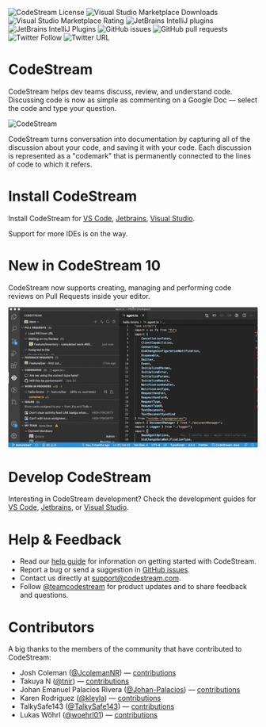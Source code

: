 ![CodeStream License](https://camo.githubusercontent.com/e598ad1eb231cf59972c992c00dbb0dbb26dd8f6/68747470733a2f2f696d672e736869656c64732e696f2f62616467652f6c6963656e73652d4170616368652d626c75652e737667) ![Visual Studio Marketplace Downloads](https://img.shields.io/visual-studio-marketplace/d/CodeStream.codestream?label=vscode%20downloads) ![Visual Studio Marketplace Rating](https://img.shields.io/visual-studio-marketplace/r/CodeStream.codestream?label=vscode%20rating) ![JetBrains IntelliJ plugins](https://img.shields.io/jetbrains/plugin/d/12206-codestream-github-gitlab-bitbucket-prs-and-code-review?label=jetbrains%20downloads) ![JetBrains IntelliJ Plugins](https://img.shields.io/jetbrains/plugin/r/rating/12206-codestream-github-gitlab-bitbucket-prs-and-code-review?label=jetbrains%20rating) ![GitHub issues](https://img.shields.io/github/issues/TeamCodeStream/codestream) ![GitHub pull requests](https://img.shields.io/github/issues-pr/TeamCodeStream/codestream) ![Twitter Follow](https://img.shields.io/twitter/follow/teamcodestream?style=social) ![Twitter URL](https://img.shields.io/twitter/url?style=social&url=https%3A%2F%2Fcodestream.com)

# CodeStream

CodeStream helps dev teams discuss, review, and understand code. Discussing code is now as simple as commenting on a Google Doc — select the code and type your question.

![CodeStream](https://raw.githubusercontent.com/TeamCodeStream/CodeStream/master/images/animated/SpatialVSC2.gif)

CodeStream turns conversation into documentation by capturing all of the discussion about your code, and saving it with your code. Each discussion is represented as a "codemark" that is permanently connected to the lines of code to which it refers.

# Install CodeStream

Install CodeStream for [VS Code](https://marketplace.visualstudio.com/items?itemName=CodeStream.codestream), [Jetbrains](https://plugins.jetbrains.com/plugin/12206-codestream), [Visual Studio](https://marketplace.visualstudio.com/items?itemName=CodeStream.codestream-vs).

Support for more IDEs is on the way.

# New in CodeStream 10

CodeStream now supports creating, managing and performing code reviews on Pull Requests inside your editor.

![Pull Request](https://raw.githubusercontent.com/TeamCodeStream/codestream-guide/develop/docs/src/assets/images/animated/PullRequest-VSC.gif)

# Develop CodeStream
Interesting in CodeStream development? Check the development guides for [VS Code](vscode/docs/dev.md), [Jetbrains](jb/docs/dev.md), or [Visual Studio](vs/docs/dev.md).

# Help & Feedback

* Read our [help guide](https://docs.newrelic.com/docs/codestream/) for information on getting started with CodeStream. 
* Report a bug or send a suggestion in [GitHub issues](https://github.com/TeamCodeStream/CodeStream/issues).
* Contact us directly at support@codestream.com.
* Follow [@teamcodestream](http://twitter.com/teamcodestream) for product updates and to share feedback and questions.

# Contributors

A big thanks to the members of the community that have contributed to CodeStream:

- Josh Coleman ([@JcolemanNR](https://github.com/JcolemanNR)) &mdash; [contributions](https://github.com/TeamCodeStream/codestream/commits?author=JcolemanNR)
- Takuya N ([@tnir](https://github.com/tnir)) &mdash; [contributions](https://github.com/TeamCodeStream/codestream/commits?author=tnir)
- Johan Emanuel Palacios Rivera ([@Johan-Palacios](https://github.com/Johan-Palacios)) &mdash; [contributions](https://github.com/TeamCodeStream/codestream/commits?author=Johan-Palacios)
- Karen Rodriguez ([@kleyla](https://github.com/kleyla)) &mdash; [contributions](https://github.com/TeamCodeStream/codestream/commits?author=kleyla)
- TalkySafe143 ([@TalkySafe143](https://github.com/TalkySafe143)) &mdash; [contributions](https://github.com/TeamCodeStream/codestream/commits?author=TalkySafe143)
- Lukas Wöhrl ([@woehrl01](https://github.com/woehrl01)) &mdash; [contributions](https://github.com/TeamCodeStream/codestream/commits?author=woehrl01)